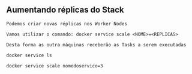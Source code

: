 ## Aumentando réplicas do Stack

```
Podemos criar novas réplicas nos Worker Nodes
```

```
Vamos utilizar o comando: docker service scale <NOME>=<REPLICAS>
```

```
Desta forma as outra máquinas receberão as Tasks a serem executadas
```

```
docker service ls

docker service scale nomedoservico=3
```